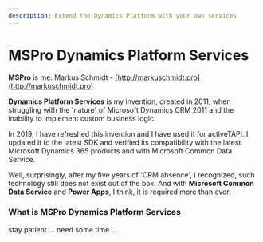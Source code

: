 ```yaml
---
description: Extend the Dynamics Platform with your own services
---
```


# MSPro Dynamics Platform Services

**MSPro** is me: Markus Schmidt - [http://markuschmidt.pro](http://markuschmidt.pro)

**Dynamics Platform Services** is my invention, created in 2011, when struggling with the 'nature' of Microsoft Dynamics CRM 2011 and the inability to implement custom business logic.

In 2019, I have refreshed this invention and I have used it for activeTAPI. I updated it to the latest SDK and verified its compatibility with the latest Microsoft Dynamics 365 products and with Microsoft Common Data Service.

Well, surprisingly, after my five years of 'CRM absence', I recognized, such technology still does not exist out of the box. And with **Microsoft Common Data Service** and **Power Apps**, I think, it is required more than ever.

### What is MSPro Dynamics Platform Services

stay patient ... need some time ...

